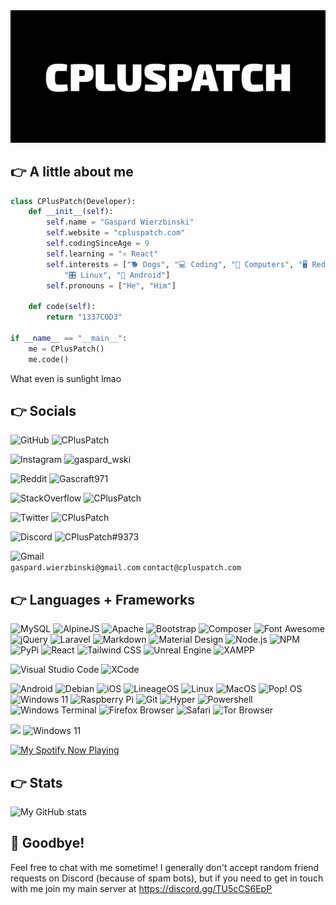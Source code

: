 <center>
<img src="assets/banner.gif" alt="My banner">
</center>

## 👉 A little about me

```python
class CPlusPatch(Developer):
	def __init__(self):
		self.name = "Gaspard Wierzbinski"
		self.website = "cpluspatch.com"
		self.codingSinceAge = 9
		self.learning = "⚛️ React"
		self.interests = ["🐕 Dogs", "💻 Coding", "🔧 Computers", "🖥️ Reddit", \
			"🎛️ Linux", "📱 Android"]
		self.pronouns = ["He", "Him"]
	
	def code(self):
		return "1337C0D3"

if __name__ == "__main__":
	me = CPlusPatch()
	me.code()
```

What even is sunlight lmao
## 👉 Socials

![GitHub](https://img.shields.io/badge/GitHub-100000?style=for-the-badge&logo=github&logoColor=white) ![CPlusPatch](https://img.shields.io/badge/CPlusPatch-100000?style=for-the-badge)

![Instagram](https://img.shields.io/badge/Instagram-E4405F?style=for-the-badge&logo=instagram&logoColor=white) ![gaspard_wski](https://img.shields.io/badge/@gaspard__wski-E4405F?style=for-the-badge)

![Reddit](https://img.shields.io/badge/Reddit-FF4500?style=for-the-badge&logo=reddit&logoColor=white) ![Gascraft971](https://img.shields.io/badge/u/Gascraft971-FF4500?style=for-the-badge)

![StackOverflow](https://img.shields.io/badge/Stack_Overflow-FE7A16?style=for-the-badge&logo=stack-overflow&logoColor=white) ![CPlusPatch](https://img.shields.io/badge/@CPlusPatch-FE7A16?style=for-the-badge)

![Twitter](https://img.shields.io/badge/Twitter-1DA1F2?style=for-the-badge&logo=twitter&logoColor=white) ![CPlusPatch](https://img.shields.io/badge/@CPlusPatch-1DA1F2?style=for-the-badge)

![Discord](https://img.shields.io/badge/Discord-5865F2?style=for-the-badge&logo=discord&logoColor=white) ![CPlusPatch#9373](https://img.shields.io/badge/CPlusPatch%239373-5865F2?style=for-the-badge)

![Gmail](https://img.shields.io/badge/Gmail-D14836?style=for-the-badge&logo=gmail&logoColor=white) \
`gaspard.wierzbinski@gmail.com` `contact@cpluspatch.com`

## 👉 Languages + Frameworks

![MySQL](https://img.shields.io/badge/MariaDB-003545?style=for-the-badge&logo=mariadb&logoColor=white)
![AlpineJS](https://img.shields.io/badge/AlpineJS-8BC0D0?style=for-the-badge&logo=alpine.js&logoColor=black)
![Apache](https://img.shields.io/badge/Apache-D22128?style=for-the-badge&logo=Apache&logoColor=white)
![Bootstrap](https://img.shields.io/badge/Bootstrap-563D7C?style=for-the-badge&logo=bootstrap&logoColor=white)
![Composer](https://img.shields.io/badge/Composer-885630?style=for-the-badge&logo=Composer&logoColor=white)
![Font Awesome](https://img.shields.io/badge/Font_Awesome-339AF0?style=for-the-badge&logo=fontawesome&logoColor=white)
![jQuery](https://img.shields.io/badge/jQuery-0769AD?style=for-the-badge&logo=jquery&logoColor=white)
![Laravel](https://img.shields.io/badge/Laravel-FF2D20?style=for-the-badge&logo=laravel&logoColor=white)
![Markdown](https://img.shields.io/badge/Markdown-000000?style=for-the-badge&logo=markdown&logoColor=white)
![Material Design](https://img.shields.io/badge/material%20design-757575?style=for-the-badge&logo=material%20design&logoColor=white)
![Node.js](https://img.shields.io/badge/Node.js-339933?style=for-the-badge&logo=nodedotjs&logoColor=white)
![NPM](https://img.shields.io/badge/npm-CB3837?style=for-the-badge&logo=npm&logoColor=white)
![PyPi](https://img.shields.io/badge/pypi-3775A9?style=for-the-badge&logo=pypi&logoColor=white)
![React](https://img.shields.io/badge/React-20232A?style=for-the-badge&logo=react&logoColor=61DAFB)
![Tailwind CSS](https://img.shields.io/badge/Tailwind_CSS-38B2AC?style=for-the-badge&logo=tailwind-css&logoColor=white)
![Unreal Engine](https://img.shields.io/badge/-Unreal%20Engine-313131?style=for-the-badge&logo=unreal-engine&logoColor=white)
![XAMPP](https://img.shields.io/badge/Xampp-F37623?style=for-the-badge&logo=xampp&logoColor=white)

![Visual Studio Code](https://img.shields.io/badge/Visual_Studio_Code-0078D4?style=for-the-badge&logo=visual%20studio%20code&logoColor=white)
![XCode](https://img.shields.io/badge/Xcode-007ACC?style=for-the-badge&logo=Xcode&logoColor=white)

![Android](https://img.shields.io/badge/Android-3DDC84?style=for-the-badge&logo=android&logoColor=white)
![Debian](https://img.shields.io/badge/Debian-A81D33?style=for-the-badge&logo=debian&logoColor=white)
![iOS](https://img.shields.io/badge/iOS-000000?style=for-the-badge&logo=ios&logoColor=white)
![LineageOS](https://img.shields.io/badge/lineageos-167C80?style=for-the-badge&logo=lineageos&logoColor=white)
![Linux](https://img.shields.io/badge/Linux-FCC624?style=for-the-badge&logo=linux&logoColor=black)
![MacOS](https://img.shields.io/badge/mac%20os-000000?style=for-the-badge&logo=apple&logoColor=white)
![Pop! OS](https://img.shields.io/badge/Pop!_OS-48B9C7?style=for-the-badge&logo=Pop!_OS&logoColor=white)
![Windows 11](https://img.shields.io/badge/Windows_11-0078D6?style=for-the-badge&logo=windows&logoColor=white)
![Raspberry Pi](https://img.shields.io/badge/Raspberry%20Pi-A22846?style=for-the-badge&logo=Raspberry%20Pi&logoColor=white)
![Git](https://img.shields.io/badge/GIT-E44C30?style=for-the-badge&logo=git&logoColor=white)
![Hyper](https://img.shields.io/badge/Hyper-000000?style=for-the-badge&logo=hyper&logoColor=white)
![Powershell](https://img.shields.io/badge/powershell-5391FE?style=for-the-badge&logo=powershell&logoColor=white)
![Windows Terminal](https://img.shields.io/badge/windows%20terminal-4D4D4D?style=for-the-badge&logo=windows%20terminal&logoColor=white)
![Firefox Browser](https://img.shields.io/badge/Firefox_Browser-FF7139?style=for-the-badge&logo=Firefox-Browser&logoColor=white)
![Safari](https://img.shields.io/badge/Safari-FF1B2D?style=for-the-badge&logo=Safari&logoColor=white)
![Tor Browser](https://img.shields.io/badge/Tor_Browser-7D4698?style=for-the-badge&logo=Tor-Browser&logoColor=white)

![](https://img.shields.io/badge/Apple-Mac_Mini_2018-333333?style=for-the-badge&logo=apple&logoColor=white) ![Windows 11](https://img.shields.io/badge/Windows_11-0078D6?style=for-the-badge&logo=windows&logoColor=white)

[![My Spotify Now Playing](https://spotify-github-profile.vercel.app/api/view?uid=ulzj1q1muil9sjy87f4krzdoa&cover_image=true&theme=natemoo-re&bar_color=53b14f&bar_color_cover=false)](https://spotify-github-profile.vercel.app/api/view?uid=ulzj1q1muil9sjy87f4krzdoa&redirect=true)

## 👉 Stats

![My GitHub stats](https://github-readme-stats.vercel.app/api?username=CPlusPatch&show_icons=true&theme=algolia)

## 👋 Goodbye!
Feel free to chat with me sometime! I generally don't accept random friend requests on Discord (because of spam bots), but if you need to get in touch with me join my main server at https://discord.gg/TU5cCS6EpP